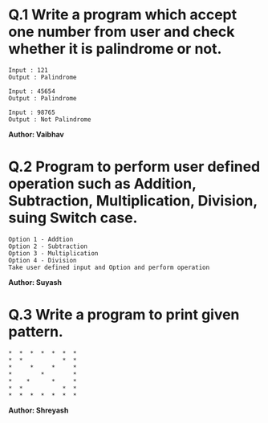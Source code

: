 # Q.1 Write a program which accept one number from user and check whether it is palindrome or not.
```
Input : 121
Output : Palindrome

Input : 45654
Output : Palindrome

Input : 98765
Output : Not Palindrome
```
**Author: Vaibhav**

# Q.2 Program to perform user defined operation such as Addition, Subtraction, Multiplication, Division, suing Switch case.
~~~
Option 1 - Addtion 
Option 2 - Subtraction
Option 3 - Multiplication
Option 4 - Division
Take user defined input and Option and perform operation
~~~
**Author: Suyash**

# Q.3 Write a program to print given pattern.
```
*  *  *  *  *  *  *
*  *           *  *
*     *     *     *
*        *        *
*    *      *     *
*  *           *  *
*  *  *  *  *  *  *
```
**Author: Shreyash**
